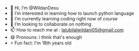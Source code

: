 - 👋 Hi, I’m @WildanDesu
- 👀 I’m interested in learning how to launch python language
- 🌱 I’m currently learning coding right now of course
- 💞️ I’m looking to collaborate on nothing
- 📫 How to reach me at : lalubilalwildani05@gmail.com
- 😄 Pronouns: i think that's enough
- ⚡ Fun fact: I'm 18th years old

<!---
WildanDesu/WildanDesu is a ✨ special ✨ repository because its `README.md` (this file) appears on your GitHub profile.
You can click the Preview link to take a look at your changes.
--->
